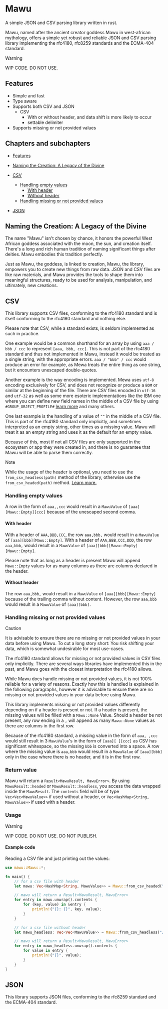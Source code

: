 # Mawu
A simple JSON and CSV parsing library written in rust.

Mawu, named after the ancient creator goddess Mawu in west-african mythology, offers a simple yet robust and reliable JSON and CSV parsing library implementing the rfc4180, rfc8259 standards and the ECMA-404 standard.

> [!WARNING]
> WIP CODE. DO NOT USE.

## Features

- Simple and fast
- Type aware
- Supports both CSV and JSON
    - CSV
        - With or without header, and data shift is more likely to occur
        - settable delimiter
- Supports missing or not provided values

## Chapters and subchapters

- [Features](#features)
- [Naming the Creation: A Legacy of the Divine](#naming-the-creation-a-legacy-of-the-divine)
- [CSV](#csv)
    - [Handling empty values](#handling-empty-values)
        - [With header](#with-header)
        - [Without header](#without-header)
    - [Handling missing or not provided values](#handling-missing-or-not-provided-values)

- [JSON](#json)

## Naming the Creation: A Legacy of the Divine

The name "Mawu" isn't chosen by chance, it honors the powerful West African goddess associated with the moon, the sun, and creation itself.
There's a long and rich human tradition of naming significant things after deities. Mawu embodies this tradition perfectly.

Just as Mawu, the goddess, is linked to creation, Mawu, the library, empowers you to create new things from raw data.  JSON and CSV files are like raw materials, and Mawu provides the tools to shape them into meaningful structures, ready to be used for analysis, manipulation, and ultimately, new creations.

## CSV
This library supports CSV files, conforming to the rfc4180 standard and is itself conforming to the rfc4180 standard and nothing else.

Please note that CSV, while a standard exists, is seldom implemented as such in practice.

One example would be a common shorthand for an array by using `aaa / bbb / ccc` to represent `[aaa, bbb, ccc]`. 
This is not part of the rfc4180 standard and thus not implemented in Mawu, instead it would be treated as a single string, with the appropriate errors.
`aaa / "bbb" / ccc` would produce an error for example, as Mewa treats the entire thing as one string, but it encounters unescaped double-quotes.

Another example is the way encoding is implemented. Mewa uses `utf-8` encoding exclusively for CSV, and does not recognize or produce a `BOM` or similar at the beginning of the file.
There are CSV files encoded in `utf-16` and `utf-32` as well as some more esoteric implementations like the IBM one where you can define new field names in the middle of a CSV file by using `#GROUP_OBJECT_PROFILE#` [learn more](https://www.ibm.com/docs/en/sig-and-i/10.0.2?topic=schedules-example-comma-separated-value-csv-file) and many others.

One last example is the handling of a value of `""` in the middle of a CSV file. This is part of the rfc4180 standard only implicitly, and sometimes interpreted as an empty string, other times as a missing value.
Mawu will treat it as an empty string and uses it as the default for an empty value.

Because of this, most if not all CSV files are only supported in the ecosystem or app they were created in, and there is no guarantee that Mawu will be able to parse them correctly.

> [!NOTE]
> While the usage of the header is optional, you need to use the `from_csv_headless(path)` method of the library, otherwise use the `from_csv_headed(path)` method.
> [Learn more.](#usage)

### Handling empty values

A row in the form of `aaa,,ccc` would result in a `MawuValue` of `[aaa][Mawu::Empty][ccc]` because of the unescaped second comma.

#### With header
With a header of `AAA,BBB,CCC`, the row `aaa,bbb,` would result in a `MawuValue` of `[aaa][bbb][Mawu::Empty]`.
With a header of `AAA,BBB,CCC,DDD`, the row `aaa,bbb,` would result in a `MawuValue` of `[aaa][bbb][Mawu::Empty][Mawu::Empty]`.

Please note that as long as a header is present Mawu will append `Mawu::Empty` values for as many columns as there are columns declared in the header.


#### Without header

The row `aaa,bbb,` would result in a `MawuValue` of `[aaa][bbb][Mawu::Empty]` because of the trailing comma without content.
However, the row `aaa,bbb` would result in a `MawuValue` of `[aaa][bbb]`.

### Handling missing or not provided values

> [!caution]
> It is advisable to ensure there are no missing or not provided values in your data before using Mawu.
> To cut a long story short: You risk shifting your data, which is somewhat undesirable for most use-cases.

The rfc4180 standard allows for missing or not provided values in CSV files only implicitly. There are several ways libraries have implemented this in the past, and Mawu goes with the closest interpretation the rfc4180 allows.

While Mawu does handle missing or not provided values, it is not 100% reliable for a variety of reasons.
Exactly how this is handled is explained in the following paragraphs, however it is advisable to ensure there are no missing or not provided values in your data before using Mawu.

This library implements missing or not provided values differently depending on if a header is present or not.
If a header is present, the missing values will be filled with a `Mawu::None` Value. 
Should a header be not present, any row ending in a `,` will append as many `Mawu::None` values as there are columns in the first row.

Because of the rfc4180 standard, a missing value in the form of `aaa, ,ccc` would still result in 3 `MawuValue`'s in the form of `[aaa][ ][ccc]` as CSV has significant whitespace, so the missing `bbb` is converted into a space.
A row where the missing value is `aaa,bbb` would result in a `MawuValue` of `[aaa][bbb]` only in the case where there is no header, and it is in the first row.

### Return value
Mawu will return a `Result<MawuResult, MawuError>`. By using `MawuResult::headed` or `MawuResult::headless`, you access the data wrapped inside the `MawuResult`.
The `contents` field will be of type `Vec<Vec<MawuValue>>` if used without a header, or `Vec<HashMap<String, MawuValue>>` if used with a header.

### Usage

> [!WARNING]
> WIP CODE. DO NOT USE. DO NOT PUBLISH.

#### Example code

Reading a CSV file and just printing out the values:

```rust
use mawu::Mawu::*;

fn main() {
    // for a csv file with header
    let mawu: Vec<HashMap<String, MawuValue>> = Mawu::from_csv_headed("/path/to/file.csv");

    // mawu will return a Result<MawuResult, MawuError>
    for entry in mawu.unwrap().contents {
        for (key, value) in &entry {
            println!("{}: {}", key, value);
        }
    }

    // for a csv file without header
    let mawu_headless: Vec<Vec<MawuValue>> = Mawu::from_csv_headless("/path/to/file.csv");

    // mawu will return a Result<MawuResult, MawuError>
    for entry in mawu_headless.unwrap().contents {
        for value in entry {
            println!("{}", value);
        }
    }
}
```

## JSON
This library supports JSON files, conforming to the rfc8259 standard and the ECMA-404 standard.
